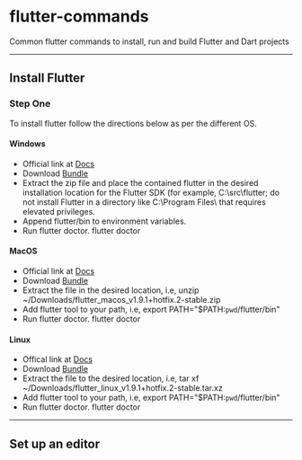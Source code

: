 # flutter-commands
Common flutter commands to install, run and build Flutter and Dart projects


***
## Install Flutter

### Step One
To install flutter follow the directions below as per the different OS.

#### Windows
- Official link at [Docs](https://flutter.dev/docs/get-started/install/windows)
- Download [Bundle](https://storage.googleapis.com/flutter_infra/releases/stable/windows/flutter_windows_v1.9.1+hotfix.2-stable.zip)
- Extract the zip file and place the contained flutter in the desired installation location for the Flutter SDK (for example, C:\src\flutter; do not install Flutter in a directory like C:\Program Files\ that requires elevated privileges.
- Append flutter/bin to environment variables.
- Run flutter doctor.
    flutter doctor

#### MacOS
- Official link at [Docs](https://flutter.dev/docs/get-started/install/macos)
- Download [Bundle](https://storage.googleapis.com/flutter_infra/releases/stable/macos/flutter_macos_v1.9.1+hotfix.2-stable.zip)
- Extract the file in the desired location, i.e,
    unzip ~/Downloads/flutter_macos_v1.9.1+hotfix.2-stable.zip
- Add flutter tool to your path, i.e,
    export PATH="$PATH:`pwd`/flutter/bin"
- Run flutter doctor.
    flutter doctor
    
#### Linux
- Offical link at [Docs](https://flutter.dev/docs/get-started/install/linux)
- Download [Bundle](https://storage.googleapis.com/flutter_infra/releases/stable/linux/flutter_linux_v1.9.1+hotfix.2-stable.tar.xz)
- Extract the file to the desired location, i.e,
    tar xf ~/Downloads/flutter_linux_v1.9.1+hotfix.2-stable.tar.xz
- Add flutter tool to your path, i.e,
    export PATH="$PATH:`pwd`/flutter/bin"
- Run flutter doctor.
    flutter doctor
    
    
***
## Set up an editor

